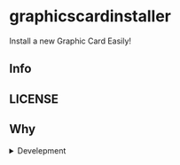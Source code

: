# graphicscardinstaller

Install a new Graphic Card Easily!

## Info

## LICENSE

## Why



<details><summary>Develepment</summary>
<br>

## [Webpage](page/)

**Install Requirements**
```sh
pip install -r requirements.txt
```

**Start the Programm**
```sh
python3 -m main
```

**Save the requirements**
```sh
pip freeze > requirements.txt
```

**Build the Application**
```sh
./build.sh
```

</details>
